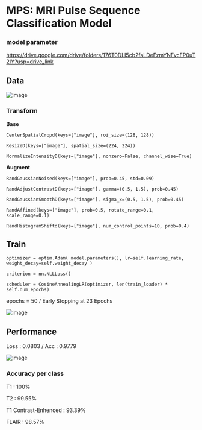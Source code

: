 # MPS: MRI Pulse Sequence Classification Model

### model parameter

https://drive.google.com/drive/folders/176T0DLI5cb2faLDeFzmYNFvcFP0uT2IY?usp=drive_link

## Data

![image](https://github.com/user-attachments/assets/05229847-1c60-483d-9a89-7bd9228ba636)




### Transform

**Base**

`CenterSpatialCropd(keys=["image"], roi_size=(128, 128))`

`ResizeD(keys=["image"], spatial_size=(224, 224))`

`NormalizeIntensityD(keys=["image"], nonzero=False, channel_wise=True)`



**Augment**

`RandGaussianNoised(keys=["image"], prob=0.45, std=0.09)`

`RandAdjustContrastD(keys=["image"], gamma=(0.5, 1.5), prob=0.45)`

`RandGaussianSmoothD(keys=["image"], sigma_x=(0.5, 1.5), prob=0.45)`

`RandAffined(keys=["image"], prob=0.5, rotate_range=0.1, scale_range=0.1)`

`RandHistogramShiftd(keys=["image"], num_control_points=10, prob=0.4)`



## Train

`optimizer = optim.Adam(
            model.parameters(),
            lr=self.learning_rate,
            weight_decay=self.weight_decay
        )`
        
`criterion = nn.NLLLoss()`

`scheduler = CosineAnnealingLR(optimizer, len(train_loader) * self.num_epochs)`

epochs = 50 / Early Stopping at 23 Epochs

![image](https://github.com/user-attachments/assets/b7420dbb-7797-4bd5-8e4e-2aeab462940c)



## Performance
Loss : 0.0803 / Acc : 0.9779

![image](https://github.com/user-attachments/assets/6ab80fdf-0c78-4cb4-b1e7-3cdb276e357b)


### Accuracy per class
T1 : 100%

T2 : 99.55%

T1 Contrast-Enhenced : 93.39%

FLAIR : 98.57%
